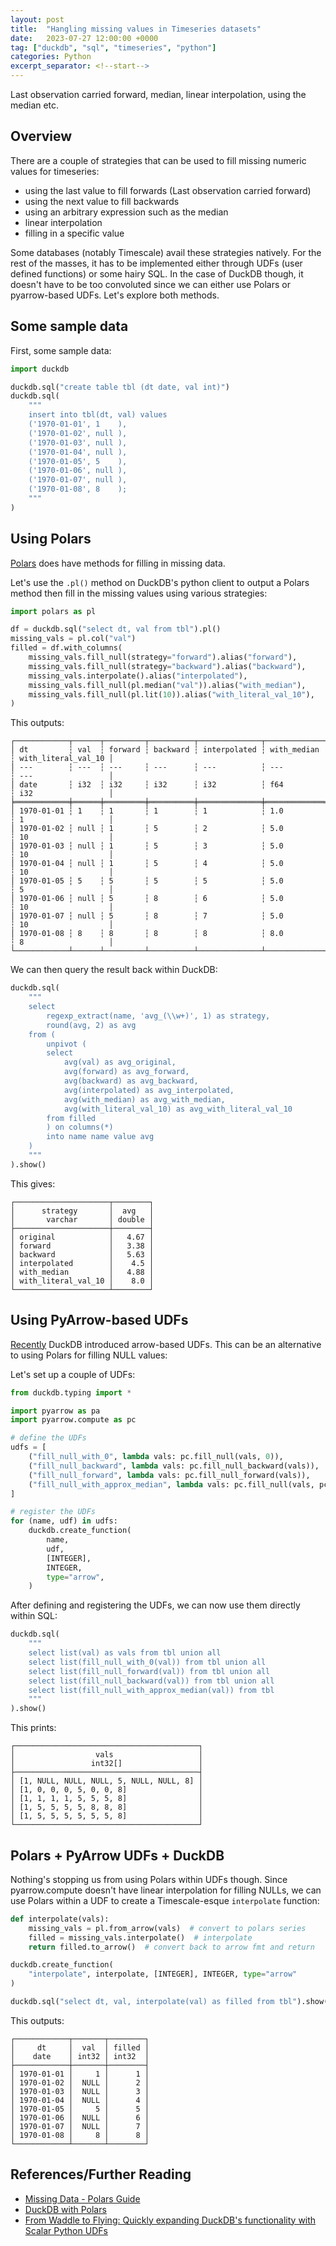 ```yaml
---
layout: post
title:  "Hangling missing values in Timeseries datasets"
date:   2023-07-27 12:00:00 +0000
tag: ["duckdb", "sql", "timeseries", "python"]
categories: Python
excerpt_separator: <!--start-->
---
```


Last observation carried forward, median, linear interpolation, using the median
etc.

<!--start-->

## Overview

There are a couple of strategies that can be used to fill missing numeric values
for timeseries:

- using the last value to fill forwards (Last observation carried forward)
- using the next value to fill backwards
- using an arbitrary expression such as the median
- linear interpolation
- filling in a specific value

Some databases (notably Timescale) avail these strategies natively. For the rest
of the masses, it has to be implemented either through UDFs (user defined
functions) or some hairy SQL. In the case of DuckDB though, it doesn't have to
be too convoluted since we can either use Polars or pyarrow-based UDFs. Let's
explore both methods.

## Some sample data

First, some sample data:

```python
import duckdb

duckdb.sql("create table tbl (dt date, val int)")
duckdb.sql(
    """
    insert into tbl(dt, val) values
    ('1970-01-01', 1    ),
    ('1970-01-02', null ),
    ('1970-01-03', null ),
    ('1970-01-04', null ),
    ('1970-01-05', 5    ),
    ('1970-01-06', null ),
    ('1970-01-07', null ),
    ('1970-01-08', 8    );
    """
)
```

## Using Polars

[Polars](https://github.com/pola-rs/polars) does have methods for filling in
missing data.

Let's use the `.pl()` method on DuckDB's python client to output a Polars method
then fill in the missing values using various strategies:

```python
import polars as pl

df = duckdb.sql("select dt, val from tbl").pl()
missing_vals = pl.col("val")
filled = df.with_columns(
    missing_vals.fill_null(strategy="forward").alias("forward"),
    missing_vals.fill_null(strategy="backward").alias("backward"),
    missing_vals.interpolate().alias("interpolated"),
    missing_vals.fill_null(pl.median("val")).alias("with_median"),
    missing_vals.fill_null(pl.lit(10)).alias("with_literal_val_10"),
)
```

This outputs:

```
┌────────────┬──────┬─────────┬──────────┬──────────────┬─────────────┬─────────────────────┐
│ dt         ┆ val  ┆ forward ┆ backward ┆ interpolated ┆ with_median ┆ with_literal_val_10 │
│ ---        ┆ ---  ┆ ---     ┆ ---      ┆ ---          ┆ ---         ┆ ---                 │
│ date       ┆ i32  ┆ i32     ┆ i32      ┆ i32          ┆ f64         ┆ i32                 │
╞════════════╪══════╪═════════╪══════════╪══════════════╪═════════════╪═════════════════════╡
│ 1970-01-01 ┆ 1    ┆ 1       ┆ 1        ┆ 1            ┆ 1.0         ┆ 1                   │
│ 1970-01-02 ┆ null ┆ 1       ┆ 5        ┆ 2            ┆ 5.0         ┆ 10                  │
│ 1970-01-03 ┆ null ┆ 1       ┆ 5        ┆ 3            ┆ 5.0         ┆ 10                  │
│ 1970-01-04 ┆ null ┆ 1       ┆ 5        ┆ 4            ┆ 5.0         ┆ 10                  │
│ 1970-01-05 ┆ 5    ┆ 5       ┆ 5        ┆ 5            ┆ 5.0         ┆ 5                   │
│ 1970-01-06 ┆ null ┆ 5       ┆ 8        ┆ 6            ┆ 5.0         ┆ 10                  │
│ 1970-01-07 ┆ null ┆ 5       ┆ 8        ┆ 7            ┆ 5.0         ┆ 10                  │
│ 1970-01-08 ┆ 8    ┆ 8       ┆ 8        ┆ 8            ┆ 8.0         ┆ 8                   │
└────────────┴──────┴─────────┴──────────┴──────────────┴─────────────┴─────────────────────┘
```

We can then query the result back within DuckDB:

```python
duckdb.sql(
    """
    select
        regexp_extract(name, 'avg_(\\w+)', 1) as strategy,
        round(avg, 2) as avg
    from (
        unpivot (
        select
            avg(val) as avg_original,
            avg(forward) as avg_forward,
            avg(backward) as avg_backward,
            avg(interpolated) as avg_interpolated,
            avg(with_median) as avg_with_median,
            avg(with_literal_val_10) as avg_with_literal_val_10
        from filled
        ) on columns(*)
        into name name value avg
    )
    """
).show()
```

This gives:

```
┌─────────────────────┬────────┐
│      strategy       │  avg   │
│       varchar       │ double │
├─────────────────────┼────────┤
│ original            │   4.67 │
│ forward             │   3.38 │
│ backward            │   5.63 │
│ interpolated        │    4.5 │
│ with_median         │   4.88 │
│ with_literal_val_10 │    8.0 │
└─────────────────────┴────────┘
```

## Using PyArrow-based UDFs

[Recently](https://duckdb.org/2023/07/07/python-udf.html) DuckDB introduced
arrow-based UDFs. This can be an alternative to using Polars for filling NULL
values:

Let's set up a couple of UDFs:

```python
from duckdb.typing import *

import pyarrow as pa
import pyarrow.compute as pc

# define the UDFs
udfs = [
    ("fill_null_with_0", lambda vals: pc.fill_null(vals, 0)),
    ("fill_null_backward", lambda vals: pc.fill_null_backward(vals)),
    ("fill_null_forward", lambda vals: pc.fill_null_forward(vals)),
    ("fill_null_with_approx_median", lambda vals: pc.fill_null(vals, pc.approximate_median(vals))),
]

# register the UDFs
for (name, udf) in udfs:
    duckdb.create_function(
        name,
        udf,
        [INTEGER],
        INTEGER,
        type="arrow",
    )
```

After defining and registering the UDFs, we can now use them directly within
SQL:

```python
duckdb.sql(
    """
    select list(val) as vals from tbl union all
    select list(fill_null_with_0(val)) from tbl union all
    select list(fill_null_forward(val)) from tbl union all
    select list(fill_null_backward(val)) from tbl union all
    select list(fill_null_with_approx_median(val)) from tbl
    """
).show()
```

This prints:

```
┌─────────────────────────────────────────┐
│                  vals                   │
│                 int32[]                 │
├─────────────────────────────────────────┤
│ [1, NULL, NULL, NULL, 5, NULL, NULL, 8] │
│ [1, 0, 0, 0, 5, 0, 0, 8]                │
│ [1, 1, 1, 1, 5, 5, 5, 8]                │
│ [1, 5, 5, 5, 5, 8, 8, 8]                │
│ [1, 5, 5, 5, 5, 5, 5, 8]                │
└─────────────────────────────────────────┘
```

## Polars + PyArrow UDFs + DuckDB

Nothing's stopping us from using Polars within UDFs though. Since
pyarrow.compute doesn't have linear interpolation for filling NULLs, we can use
Polars within a UDF to create a Timescale-esque `interpolate` function:

```python
def interpolate(vals):
    missing_vals = pl.from_arrow(vals)  # convert to polars series
    filled = missing_vals.interpolate()  # interpolate
    return filled.to_arrow()  # convert back to arrow fmt and return

duckdb.create_function(
    "interpolate", interpolate, [INTEGER], INTEGER, type="arrow"
)

duckdb.sql("select dt, val, interpolate(val) as filled from tbl").show()
```

This outputs:

```
┌────────────┬───────┬────────┐
│     dt     │  val  │ filled │
│    date    │ int32 │ int32  │
├────────────┼───────┼────────┤
│ 1970-01-01 │     1 │      1 │
│ 1970-01-02 │  NULL │      2 │
│ 1970-01-03 │  NULL │      3 │
│ 1970-01-04 │  NULL │      4 │
│ 1970-01-05 │     5 │      5 │
│ 1970-01-06 │  NULL │      6 │
│ 1970-01-07 │  NULL │      7 │
│ 1970-01-08 │     8 │      8 │
└────────────┴───────┴────────┘
```

## References/Further Reading

- [Missing Data - Polars Guide](https://pola-rs.github.io/polars-book/user-guide/expressions/null/#missing-data-metadata)
- [DuckDB with Polars](https://duckdb.org/docs/guides/python/polars.html)
- [From Waddle to Flying: Quickly expanding DuckDB's functionality with Scalar
  Python UDFs](https://duckdb.org/2023/07/07/python-udf.html)
